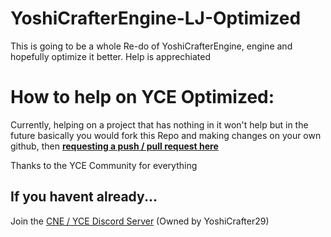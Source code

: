 # YoshiCrafterEngine-LJ-Optimized
This is going to be a whole Re-do of YoshiCrafterEngine, engine and hopefully optimize it better. Help is apprechiated

# How to help on YCE Optimized:
Currently, helping on a project that has nothing in it won't help but in the future basically you would
fork this Repo and making changes on your own github, then **[requesting a push / pull request here](https://github.com/ItsLJcool/YoshiCrafterEngine-LJ-Optimized/pulls)**

Thanks to the YCE Community for everything

## If you havent already...
Join the [CNE / YCE Discord Server](https://discord.gg/9Jt6dK76gK) (Owned by YoshiCrafter29)
